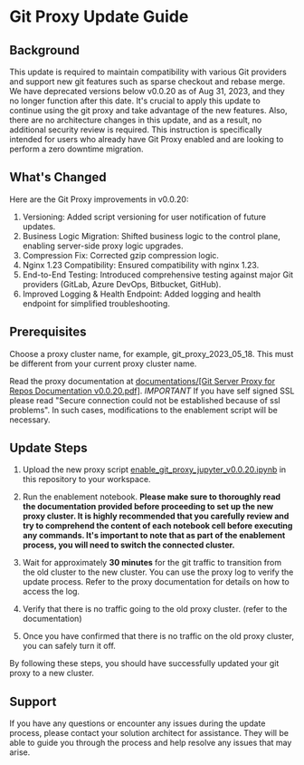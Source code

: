 # Git Proxy Update Guide
## Background
This update is required to maintain compatibility with various Git providers and support new git features such as sparse checkout and rebase merge. We have deprecated versions below v0.0.20 as of Aug 31, 2023, and they no longer function after this date. It's crucial to apply this update to continue using the git proxy and take advantage of the new features. Also, there are no architecture changes in this update, and as a result, no additional security review is required. This instruction is specifically intended for users who already have Git Proxy enabled and are looking to perform a zero downtime migration.

## What's Changed
Here are the Git Proxy improvements in v0.0.20:

1. Versioning: Added script versioning for user notification of future updates.
2. Business Logic Migration: Shifted business logic to the control plane, enabling server-side proxy logic upgrades.
3. Compression Fix: Corrected gzip compression logic.
4. Nginx 1.23 Compatibility: Ensured compatibility with nginx 1.23.
5. End-to-End Testing: Introduced comprehensive testing against major Git providers (GitLab, Azure DevOps, Bitbucket, GitHub).
6. Improved Logging & Health Endpoint: Added logging and health endpoint for simplified troubleshooting.

## Prerequisites
Choose a proxy cluster name, for example, git_proxy_2023_05_18. This must be different from your current proxy cluster name.

Read the proxy documentation at [documentations/[Git Server Proxy for Repos Documentation v0.0.20.pdf]](https://github.com/databricks/databricks-repos-proxy/blob/v0.0.20/documentations/Git%20Server%20Proxy%20for%20Repos%20Documentation%20v0.0.20.pdf). *IMPORTANT* If you have self signed SSL please read "Secure connection could not be established because of ssl problems". In such cases, modifications to the enablement script will be necessary.

## Update Steps
1. Upload the new proxy script [enable_git_proxy_jupyter_v0.0.20.ipynb](https://github.com/databricks/databricks-repos-proxy/blob/v0.0.20/enable_git_proxy_jupyter_v0.0.20.ipynb) in this repository to your workspace.

2. Run the enablement notebook. **Please make sure to thoroughly read the documentation provided before proceeding to set up the new proxy cluster. It is highly recommended that you carefully review and try to comprehend the content of each notebook cell before executing any commands. It's important to note that as part of the enablement process, you will need to switch the connected cluster.**

3. Wait for approximately **30 minutes** for the git traffic to transition from the old cluster to the new cluster. You can use the proxy log to verify the update process. Refer to the proxy documentation for details on how to access the log.

4. Verify that there is no traffic going to the old proxy cluster. (refer to the documentation) 

5. Once you have confirmed that there is no traffic on the old proxy cluster, you can safely turn it off.

By following these steps, you should have successfully updated your git proxy to a new cluster.

## Support
If you have any questions or encounter any issues during the update process, please contact your solution architect for assistance. They will be able to guide you through the process and help resolve any issues that may arise.
